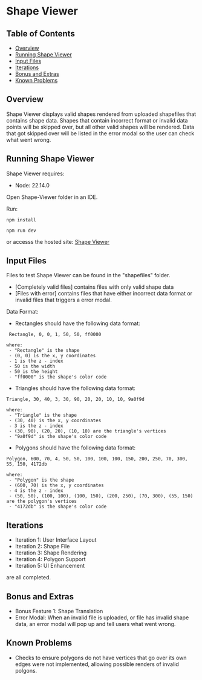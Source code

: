 # Shape Viewer

## Table of Contents

- [Overview](#overview)
- [Running Shape Viewer](#running-shape-viewer)
- [Input Files](#input-files)
- [Iterations](#iterations)
- [Bonus and Extras](#bonus-and-extras)
- [Known Problems](#known-problems)

## Overview

Shape Viewer displays valid shapes rendered from uploaded shapefiles that contains shape data.
Shapes that contain incorrect format or invalid data points will be skipped over, but all other valid shapes will be rendered. Data that got skipped over will be listed in the error modal so the user can check what went wrong.

## Running Shape Viewer
Shape Viewer requires: 
 - Node: 22.14.0

Open Shape-Viewer folder in an IDE.

 Run:
```
npm install
```
```
npm run dev
```
 or accesss the hosted site: [Shape Viewer](https://cmsalmon.github.io/shape-viewer/) 

## Input Files
Files to test Shape Viewer can be found in the "shapefiles" folder.
 - [Completely valid files] contains files with only valid shape data
 - [Files with error] contains files that have either incorrect data format or invalid files that triggers a error modal.

 Data Format: 
  - Rectangles should have the following data format:
```
 Rectangle, 0, 0, 1, 50, 50, ff0000
```
    where:
     - "Rectangle" is the shape
     - (0, 0) is the x, y coordinates
     - 1 is the z - index
     - 50 is the width
     - 50 is the height
     - "ff0000" is the shape's color code

 - Triangles should have the following data format:
```
Triangle, 30, 40, 3, 30, 90, 20, 20, 10, 10, 9a0f9d
```
    where:
     - "Triangle" is the shape
     - (30, 40) is the x, y coordinates
     - 3 is the z - index
     - (30, 90), (20, 20), (10, 10) are the triangle's vertices
     - "9a0f9d" is the shape's color code

 - Polygons should have the following data format:
```
Polygon, 600, 70, 4, 50, 50, 100, 100, 100, 150, 200, 250, 70, 300, 55, 150, 4172db
```
    where:
     - "Polygon" is the shape
     - (600, 70) is the x, y coordinates
     - 4 is the z - index
     - (50, 50), (100, 100), (100, 150), (200, 250), (70, 300), (55, 150) are the polygon's vertices
     - "4172db" is the shape's color code
     
## Iterations
 - Iteration 1: User Interface Layout
 - Iteration 2: Shape File
 - Iteration 3: Shape Rendering
 - Iteration 4: Polygon Support
 - Iteration 5: UI Enhancement

 are all completed.

## Bonus and Extras
 - Bonus Feature 1: Shape Translation
 - Error Modal: When an invalid file is uploaded, or file has invalid shape data, an error modal will pop up and tell users what went wrong.

## Known Problems
 - Checks to ensure polygons do not have vertices that go over its own edges were not implemented, allowing possible renders of invalid polgons.
 